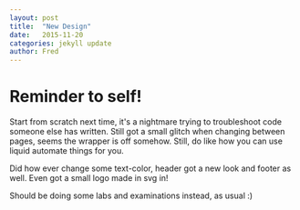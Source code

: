 ```yaml
---
layout: post
title:  "New Design"
date:   2015-11-20
categories: jekyll update
author: Fred
---
```

# Reminder to self!

Start from scratch next time, it's a nightmare trying to troubleshoot code someone else
has written. Still got a small glitch when changing between pages, seems the wrapper is off somehow.
Still, do like how you can use liquid automate things for you.

Did how ever change some text-color, header got a new look and footer as well.
Even got a small logo made in svg in!

Should be doing some labs and examinations instead, as usual :)

